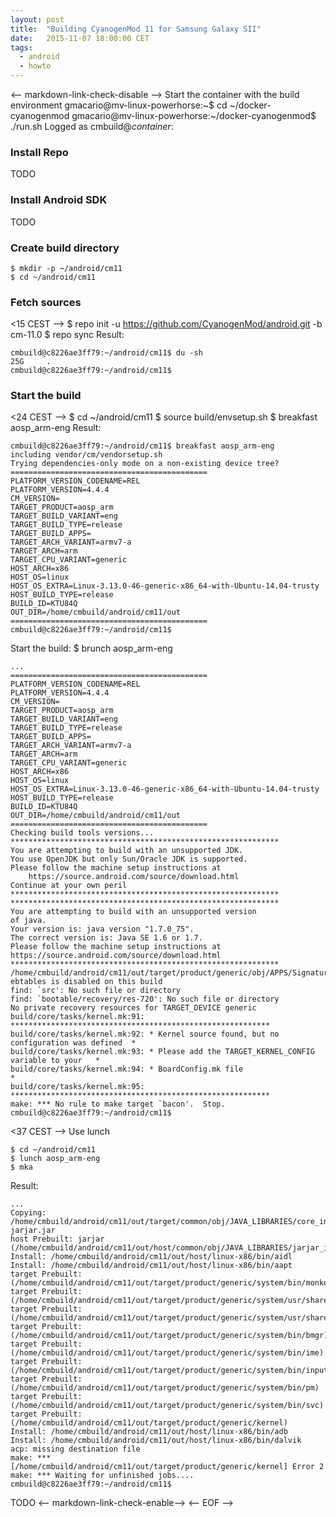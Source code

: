 ```yaml
---
layout: post
title:  "Building CyanogenMod 11 for Samsung Galaxy SII"
date:   2015-11-07 18:00:00 CET
tags:
  - android
  - howto
---
```

<-- markdown-link-check-disable -->
Start the container with the build environment
    gmacario@mv-linux-powerhorse:~$ cd ~/docker-cyanogenmod
    gmacario@mv-linux-powerhorse:~/docker-cyanogenmod$ ./run.sh
Logged as cmbuild@_container_:
### Install Repo
TODO
### Install Android SDK
TODO
### Create build directory
    $ mkdir -p ~/android/cm11
    $ cd ~/android/cm11
### Fetch sources
<15 CEST -->
    $ repo init -u https://github.com/CyanogenMod/android.git -b cm-11.0
    $ repo sync
Result:
```
cmbuild@c8226ae3ff79:~/android/cm11$ du -sh
25G     .
cmbuild@c8226ae3ff79:~/android/cm11$
```
### Start the build
<24 CEST -->
    $ cd ~/android/cm11
    $ source build/envsetup.sh
    $ breakfast aosp_arm-eng
Result:
```
cmbuild@c8226ae3ff79:~/android/cm11$ breakfast aosp_arm-eng
including vendor/cm/vendorsetup.sh
Trying dependencies-only mode on a non-existing device tree?
============================================
PLATFORM_VERSION_CODENAME=REL
PLATFORM_VERSION=4.4.4
CM_VERSION=
TARGET_PRODUCT=aosp_arm
TARGET_BUILD_VARIANT=eng
TARGET_BUILD_TYPE=release
TARGET_BUILD_APPS=
TARGET_ARCH_VARIANT=armv7-a
TARGET_ARCH=arm
TARGET_CPU_VARIANT=generic
HOST_ARCH=x86
HOST_OS=linux
HOST_OS_EXTRA=Linux-3.13.0-46-generic-x86_64-with-Ubuntu-14.04-trusty
HOST_BUILD_TYPE=release
BUILD_ID=KTU84Q
OUT_DIR=/home/cmbuild/android/cm11/out
============================================
cmbuild@c8226ae3ff79:~/android/cm11$
```
Start the build:
    $ brunch aosp_arm-eng
```
...
============================================
PLATFORM_VERSION_CODENAME=REL
PLATFORM_VERSION=4.4.4
CM_VERSION=
TARGET_PRODUCT=aosp_arm
TARGET_BUILD_VARIANT=eng
TARGET_BUILD_TYPE=release
TARGET_BUILD_APPS=
TARGET_ARCH_VARIANT=armv7-a
TARGET_ARCH=arm
TARGET_CPU_VARIANT=generic
HOST_ARCH=x86
HOST_OS=linux
HOST_OS_EXTRA=Linux-3.13.0-46-generic-x86_64-with-Ubuntu-14.04-trusty
HOST_BUILD_TYPE=release
BUILD_ID=KTU84Q
OUT_DIR=/home/cmbuild/android/cm11/out
============================================
Checking build tools versions...
************************************************************
You are attempting to build with an unsupported JDK.
You use OpenJDK but only Sun/Oracle JDK is supported.
Please follow the machine setup instructions at
    https://source.android.com/source/download.html
Continue at your own peril
************************************************************
************************************************************
You are attempting to build with an unsupported version
of java.
Your version is: java version "1.7.0_75".
The correct version is: Java SE 1.6 or 1.7.
Please follow the machine setup instructions at
https://source.android.com/source/download.html
************************************************************
/home/cmbuild/android/cm11/out/target/product/generic/obj/APPS/SignatureTest_intermediates
ebtables is disabled on this build
find: `src': No such file or directory
find: `bootable/recovery/res-720': No such file or directory
No private recovery resources for TARGET_DEVICE generic
build/core/tasks/kernel.mk:91: **********************************************************
build/core/tasks/kernel.mk:92: * Kernel source found, but no configuration was defined  *
build/core/tasks/kernel.mk:93: * Please add the TARGET_KERNEL_CONFIG variable to your   *
build/core/tasks/kernel.mk:94: * BoardConfig.mk file                                    *
build/core/tasks/kernel.mk:95: **********************************************************
make: *** No rule to make target `bacon'.  Stop.
cmbuild@c8226ae3ff79:~/android/cm11$
```
<37 CEST -->
Use lunch
```
$ cd ~/android/cm11
$ lunch aosp_arm-eng
$ mka
```
Result:
```
...
Copying: /home/cmbuild/android/cm11/out/target/common/obj/JAVA_LIBRARIES/core_intermediates/classes-jarjar.jar
host Prebuilt: jarjar (/home/cmbuild/android/cm11/out/host/common/obj/JAVA_LIBRARIES/jarjar_intermediates/javalib.jar)
Install: /home/cmbuild/android/cm11/out/host/linux-x86/bin/aidl
Install: /home/cmbuild/android/cm11/out/host/linux-x86/bin/aapt
target Prebuilt:  (/home/cmbuild/android/cm11/out/target/product/generic/system/bin/monkey)
target Prebuilt:  (/home/cmbuild/android/cm11/out/target/product/generic/system/usr/share/bmd/RFFspeed_501.bmd)
target Prebuilt:  (/home/cmbuild/android/cm11/out/target/product/generic/system/usr/share/bmd/RFFstd_501.bmd)
target Prebuilt:  (/home/cmbuild/android/cm11/out/target/product/generic/system/bin/bmgr)
target Prebuilt:  (/home/cmbuild/android/cm11/out/target/product/generic/system/bin/ime)
target Prebuilt:  (/home/cmbuild/android/cm11/out/target/product/generic/system/bin/input)
target Prebuilt:  (/home/cmbuild/android/cm11/out/target/product/generic/system/bin/pm)
target Prebuilt:  (/home/cmbuild/android/cm11/out/target/product/generic/system/bin/svc)
target Prebuilt:  (/home/cmbuild/android/cm11/out/target/product/generic/kernel)
Install: /home/cmbuild/android/cm11/out/host/linux-x86/bin/adb
Install: /home/cmbuild/android/cm11/out/host/linux-x86/bin/dalvik
acp: missing destination file
make: *** [/home/cmbuild/android/cm11/out/target/product/generic/kernel] Error 2
make: *** Waiting for unfinished jobs....
cmbuild@c8226ae3ff79:~/android/cm11$
```
TODO
<-- markdown-link-check-enable-->
<-- EOF -->
